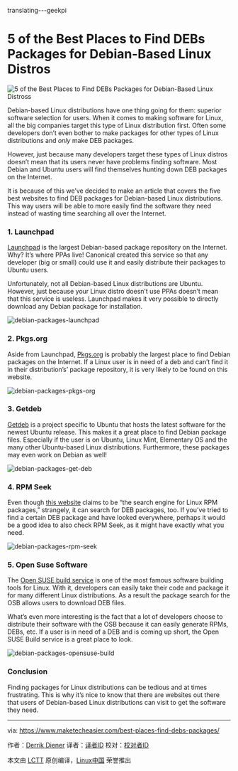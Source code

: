 translating---geekpi

5 of the Best Places to Find DEBs Packages for Debian-Based Linux Distros
============================================================
 ![](https://maketecheasier-2d0f.kxcdn.com/assets/uploads/2017/01/deb-packages.jpg "5 of the Best Places to Find DEBs Packages for Debian-Based Linux Distross") 


Debian-based Linux distributions have one thing going for them: superior software selection for users. When it comes to making software for Linux, all the big companies target this type of Linux distribution first. Often some developers don’t even bother to make packages for other types of Linux distributions and _only_ make DEB packages.

However, just because many developers target these types of Linux distros doesn’t mean that its users never have problems finding software. Most Debian and Ubuntu users will find themselves hunting down DEB packages on the Internet.

It is because of this we’ve decided to make an article that covers the five best websites to find DEB packages for Debian-based Linux distributions. This way users will be able to more easily find the software they need instead of wasting time searching all over the Internet.

### 1\. Launchpad

[Launchpad][11] is the largest Debian-based package repository on the Internet. Why? It’s where PPAs live! Canonical created this service so that any developer (big or small) could use it and easily distribute their packages to Ubuntu users.

Unfortunately, not all Debian-based Linux distributions are Ubuntu. However, just because your Linux distro doesn’t use PPAs doesn’t mean that this service is useless. Launchpad makes it very possible to directly download any Debian package for installation.

 ![debian-packages-launchpad](https://maketecheasier-2d0f.kxcdn.com/assets/uploads/2017/01/debian-packages-launchpad.jpg "debian-packages-launchpad") 

### 2\. Pkgs.org

Aside from Launchpad, [Pkgs.org][12] is probably the largest place to find Debian packages on the Internet. If a Linux user is in need of a deb and can’t find it in their distribution’s’ package repository, it is very likely to be found on this website.

 ![debian-packages-pkgs-org](https://maketecheasier-2d0f.kxcdn.com/assets/uploads/2017/01/debian-packages-pkgs-org.jpg "debian-packages-pkgs-org") 

### 3\. Getdeb

[Getdeb][13] is a project specific to Ubuntu that hosts the latest software for the newest Ubuntu release. This makes it a great place to find Debian package files. Especially if the user is on Ubuntu, Linux Mint, Elementary OS and the many other Ubuntu-based Linux distributions. Furthermore, these packages may even work on Debian as well!

 ![debian-packages-get-deb](https://maketecheasier-2d0f.kxcdn.com/assets/uploads/2017/01/debian-packages-get-deb.jpg "debian-packages-get-deb") 

### 4\. RPM Seek

Even though [this website][14] claims to be “the search engine for Linux RPM packages,” strangely, it can search for DEB packages, too. If you’ve tried to find a certain DEB package and have looked everywhere, perhaps it would be a good idea to also check RPM Seek, as it might have exactly what you need.

 ![debian-packages-rpm-seek](https://maketecheasier-2d0f.kxcdn.com/assets/uploads/2017/01/debian-packages-rpm-seek.jpg "debian-packages-rpm-seek") 

### 5\. Open Suse Software

The [Open SUSE build service][15] is one of the most famous software building tools for Linux. With it, developers can easily take their code and package it for many different Linux distributions. As a result the package search for the OSB allows users to download DEB files.

What’s even more interesting is the fact that a lot of developers choose to distribute their software with the OSB because it can easily generate RPMs, DEBs, etc. If a user is in need of a DEB and is coming up short, the Open SUSE Build service is a great place to look.

 ![debian-packages-opensuse-build](https://maketecheasier-2d0f.kxcdn.com/assets/uploads/2017/01/debian-packages-opensuse-build.jpg "debian-packages-opensuse-build") 

### Conclusion

Finding packages for Linux distributions can be tedious and at times frustrating. This is why it’s nice to know that there are websites out there that users of Debian-based Linux distributions can visit to get the software they need.

--------------------------------------------------------------------------------

via: https://www.maketecheasier.com/best-places-find-debs-packages/

作者：[Derrik Diener][a]
译者：[译者ID](https://github.com/译者ID)
校对：[校对者ID](https://github.com/校对者ID)

本文由 [LCTT](https://github.com/LCTT/TranslateProject) 原创编译，[Linux中国](https://linux.cn/) 荣誉推出

[a]:https://www.maketecheasier.com/author/derrikdiener/
[1]:https://www.maketecheasier.com/author/derrikdiener/
[2]:https://www.maketecheasier.com/best-places-find-debs-packages/#comments
[3]:https://www.maketecheasier.com/category/linux-tips/
[4]:http://www.facebook.com/sharer.php?u=https%3A%2F%2Fwww.maketecheasier.com%2Fbest-places-find-debs-packages%2F
[5]:http://twitter.com/share?url=https%3A%2F%2Fwww.maketecheasier.com%2Fbest-places-find-debs-packages%2F&text=5+of+the+Best+Places+to+Find+DEBs+Packages+for+Debian-Based+Linux+Distros
[6]:mailto:?subject=5%20of%20the%20Best%20Places%20to%20Find%20DEBs%20Packages%20for%20Debian-Based%20Linux%20Distros&body=https%3A%2F%2Fwww.maketecheasier.com%2Fbest-places-find-debs-packages%2F
[7]:https://www.maketecheasier.com/add-paypal-wordpress/
[8]:https://www.maketecheasier.com/keep-kids-videos-out-youtube-history/
[9]:https://support.google.com/adsense/troubleshooter/1631343
[10]:https://www.maketecheasier.com/find-rpms-for-redhat-based-distros/
[11]:https://launchpad.net/
[12]:https://pkgs.org/
[13]:http://www.getdeb.net/welcome/
[14]:http://www.rpmseek.com/index.html
[15]:https://build.opensuse.org/
